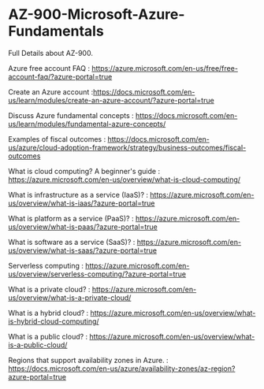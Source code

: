 # AZ-900-Microsoft-Azure-Fundamentals
Full Details about AZ-900.

Azure free account FAQ : https://azure.microsoft.com/en-us/free/free-account-faq/?azure-portal=true

Create an Azure account :https://docs.microsoft.com/en-us/learn/modules/create-an-azure-account/?azure-portal=true

Discuss Azure fundamental concepts : https://docs.microsoft.com/en-us/learn/modules/fundamental-azure-concepts/

Examples of fiscal outcomes : https://docs.microsoft.com/en-us/azure/cloud-adoption-framework/strategy/business-outcomes/fiscal-outcomes

What is cloud computing? A beginner's guide : https://azure.microsoft.com/en-us/overview/what-is-cloud-computing/

What is infrastructure as a service (IaaS)? : https://azure.microsoft.com/en-us/overview/what-is-iaas/?azure-portal=true

What is platform as a service (PaaS)? : https://azure.microsoft.com/en-us/overview/what-is-paas/?azure-portal=true

What is software as a service (SaaS)? : https://azure.microsoft.com/en-us/overview/what-is-saas/?azure-portal=true

Serverless computing : https://azure.microsoft.com/en-us/overview/serverless-computing/?azure-portal=true

What is a private cloud? : https://azure.microsoft.com/en-us/overview/what-is-a-private-cloud/

What is a hybrid cloud? : https://azure.microsoft.com/en-us/overview/what-is-hybrid-cloud-computing/

What is a public cloud? : https://azure.microsoft.com/en-us/overview/what-is-a-public-cloud/

Regions that support availability zones in Azure. : https://docs.microsoft.com/en-us/azure/availability-zones/az-region?azure-portal=true

